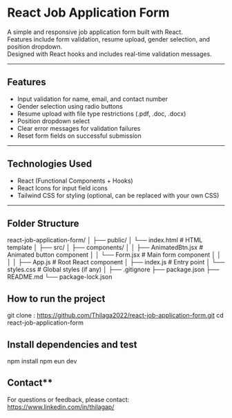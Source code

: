 # React Job Application Form

A simple and responsive job application form built with React.  
Features include form validation, resume upload, gender selection, and position dropdown.  
Designed with React hooks and includes real-time validation messages.

---

## Features

- Input validation for name, email, and contact number  
- Gender selection using radio buttons  
- Resume upload with file type restrictions (.pdf, .doc, .docx)  
- Position dropdown select  
- Clear error messages for validation failures  
- Reset form fields on successful submission  

---

## Technologies Used

- React (Functional Components + Hooks)  
- React Icons for input field icons  
- Tailwind CSS for styling (optional, can be replaced with your own CSS)  

---

## Folder Structure
react-job-application-form/
│
├── public/
│ └── index.html # HTML template
│
├── src/
│ ├── components/
│ │ ├── AnimatedBtn.jsx # Animated button component
│ │ └── Form.jsx # Main form component
│ 
│ │
│ ├── App.js # Root React component
│ ├── index.js # Entry point
│ └── styles.css # Global styles (if any)
│
├── .gitignore
├── package.json
├── README.md
└── package-lock.json

## How to run the project
git clone : https://github.com/Thilaga2022/react-job-application-form.git
cd react-job-application-form

## Install dependencies and test
npm install
npm eun dev

## Contact**
For questions or feedback, please contact:
https://www.linkedin.com/in/thilagap/

